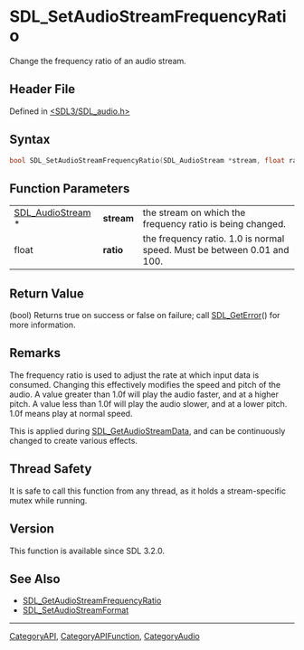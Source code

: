 # SDL_SetAudioStreamFrequencyRatio

Change the frequency ratio of an audio stream.

## Header File

Defined in [<SDL3/SDL_audio.h>](https://github.com/libsdl-org/SDL/blob/main/include/SDL3/SDL_audio.h)

## Syntax

```c
bool SDL_SetAudioStreamFrequencyRatio(SDL_AudioStream *stream, float ratio);
```

## Function Parameters

|                                      |            |                                                                         |
| ------------------------------------ | ---------- | ----------------------------------------------------------------------- |
| [SDL_AudioStream](SDL_AudioStream) * | **stream** | the stream on which the frequency ratio is being changed.               |
| float                                | **ratio**  | the frequency ratio. 1.0 is normal speed. Must be between 0.01 and 100. |

## Return Value

(bool) Returns true on success or false on failure; call
[SDL_GetError](SDL_GetError)() for more information.

## Remarks

The frequency ratio is used to adjust the rate at which input data is
consumed. Changing this effectively modifies the speed and pitch of the
audio. A value greater than 1.0f will play the audio faster, and at a
higher pitch. A value less than 1.0f will play the audio slower, and at a
lower pitch. 1.0f means play at normal speed.

This is applied during [SDL_GetAudioStreamData](SDL_GetAudioStreamData),
and can be continuously changed to create various effects.

## Thread Safety

It is safe to call this function from any thread, as it holds a
stream-specific mutex while running.

## Version

This function is available since SDL 3.2.0.

## See Also

- [SDL_GetAudioStreamFrequencyRatio](SDL_GetAudioStreamFrequencyRatio)
- [SDL_SetAudioStreamFormat](SDL_SetAudioStreamFormat)

----
[CategoryAPI](CategoryAPI), [CategoryAPIFunction](CategoryAPIFunction), [CategoryAudio](CategoryAudio)


